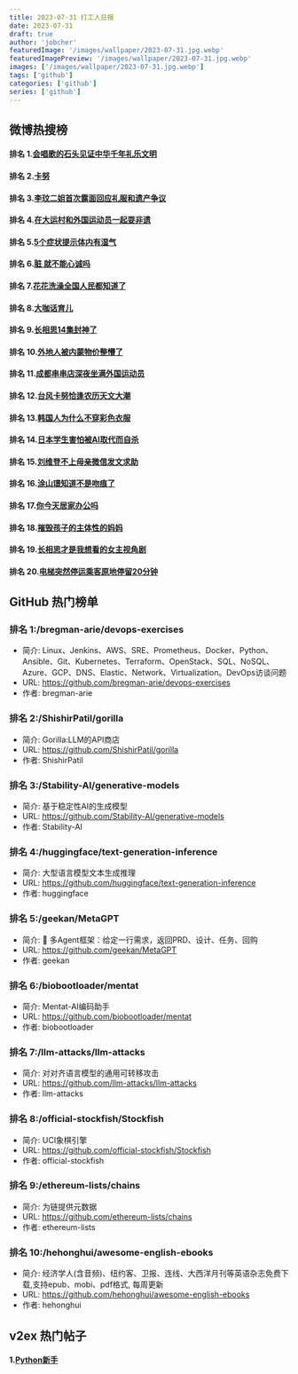 ```yaml
---
title: 2023-07-31 打工人日报
date: 2023-07-31
draft: true
author: 'jobcher'
featuredImage: '/images/wallpaper/2023-07-31.jpg.webp'
featuredImagePreview: '/images/wallpaper/2023-07-31.jpg.webp'
images: ['/images/wallpaper/2023-07-31.jpg.webp']
tags: ['github']
categories: ['github']
series: ['github']
---
```


## 微博热搜榜

#### 排名 1.[会唱歌的石头见证中华千年礼乐文明](https://s.weibo.com/weibo?q=会唱歌的石头见证中华千年礼乐文明)
#### 排名 2.[卡努](https://s.weibo.com/weibo?q=卡努)
#### 排名 3.[李玟二姐首次露面回应礼服和遗产争议](https://s.weibo.com/weibo?q=李玟二姐首次露面回应礼服和遗产争议)
#### 排名 4.[在大运村和外国运动员一起耍非遗](https://s.weibo.com/weibo?q=在大运村和外国运动员一起耍非遗)
#### 排名 5.[5个症状提示体内有湿气](https://s.weibo.com/weibo?q=5个症状提示体内有湿气)
#### 排名 6.[脏 就不能心诚吗](https://s.weibo.com/weibo?q=脏就不能心诚吗)
#### 排名 7.[花花洗澡全国人民都知道了](https://s.weibo.com/weibo?q=花花洗澡全国人民都知道了)
#### 排名 8.[大咖话育儿](https://s.weibo.com/weibo?q=大咖话育儿)
#### 排名 9.[长相思14集封神了](https://s.weibo.com/weibo?q=长相思14集封神了)
#### 排名 10.[外地人被内蒙物价整懵了](https://s.weibo.com/weibo?q=外地人被内蒙物价整懵了)
#### 排名 11.[成都串串店深夜坐满外国运动员](https://s.weibo.com/weibo?q=成都串串店深夜坐满外国运动员)
#### 排名 12.[台风卡努恰逢农历天文大潮](https://s.weibo.com/weibo?q=台风卡努恰逢农历天文大潮)
#### 排名 13.[韩国人为什么不穿彩色衣服](https://s.weibo.com/weibo?q=韩国人为什么不穿彩色衣服)
#### 排名 14.[日本学生害怕被AI取代而自杀](https://s.weibo.com/weibo?q=日本学生害怕被AI取代而自杀)
#### 排名 15.[刘维登不上母亲微信发文求助](https://s.weibo.com/weibo?q=刘维登不上母亲微信发文求助)
#### 排名 16.[涂山璟知道不是吻痕了](https://s.weibo.com/weibo?q=涂山璟知道不是吻痕了)
#### 排名 17.[你今天居家办公吗](https://s.weibo.com/weibo?q=你今天居家办公吗)
#### 排名 18.[摧毁孩子的主体性的妈妈](https://s.weibo.com/weibo?q=摧毁孩子的主体性的妈妈)
#### 排名 19.[长相思才是我想看的女主视角剧](https://s.weibo.com/weibo?q=长相思才是我想看的女主视角剧)
#### 排名 20.[电梯突然停运乘客原地停留20分钟](https://s.weibo.com/weibo?q=电梯突然停运乘客原地停留20分钟)
## GitHub 热门榜单

### 排名 1:/bregman-arie/devops-exercises
- 简介: Linux、Jenkins、AWS、SRE、Prometheus、Docker、Python、Ansible、Git、Kubernetes、Terraform、OpenStack、SQL、NoSQL、Azure、GCP、DNS、Elastic、Network、Virtualization。DevOps访谈问题
- URL: https://github.com/bregman-arie/devops-exercises
- 作者: bregman-arie 

### 排名 2:/ShishirPatil/gorilla
- 简介: Gorilla:LLM的API商店
- URL: https://github.com/ShishirPatil/gorilla
- 作者: ShishirPatil 

### 排名 3:/Stability-AI/generative-models
- 简介: 基于稳定性AI的生成模型
- URL: https://github.com/Stability-AI/generative-models
- 作者: Stability-AI 

### 排名 4:/huggingface/text-generation-inference
- 简介: 大型语言模型文本生成推理
- URL: https://github.com/huggingface/text-generation-inference
- 作者: huggingface 

### 排名 5:/geekan/MetaGPT
- 简介: 🌟 多Agent框架：给定一行需求，返回PRD、设计、任务、回购
- URL: https://github.com/geekan/MetaGPT
- 作者: geekan 

### 排名 6:/biobootloader/mentat
- 简介: Mentat-AI编码助手
- URL: https://github.com/biobootloader/mentat
- 作者: biobootloader 

### 排名 7:/llm-attacks/llm-attacks
- 简介: 对对齐语言模型的通用可转移攻击
- URL: https://github.com/llm-attacks/llm-attacks
- 作者: llm-attacks 

### 排名 8:/official-stockfish/Stockfish
- 简介: UCI象棋引擎
- URL: https://github.com/official-stockfish/Stockfish
- 作者: official-stockfish 

### 排名 9:/ethereum-lists/chains
- 简介: 为链提供元数据
- URL: https://github.com/ethereum-lists/chains
- 作者: ethereum-lists 

### 排名 10:/hehonghui/awesome-english-ebooks
- 简介: 经济学人(含音频)、纽约客、卫报、连线、大西洋月刊等英语杂志免费下载,支持epub、mobi、pdf格式, 每周更新
- URL: https://github.com/hehonghui/awesome-english-ebooks
- 作者: hehonghui 

## v2ex 热门帖子

#### 1.[Python新手](https://www.v2ex.com/t/961077#reply6)
